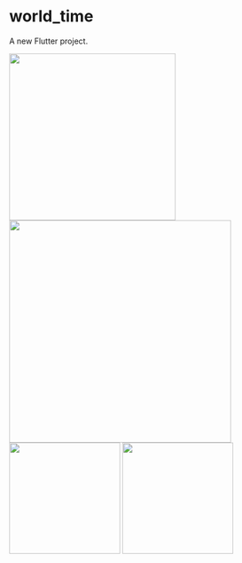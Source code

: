 # world_time

A new Flutter project.

<img src="https://user-images.githubusercontent.com/60323598/149527091-526a8f2e-33fe-41a5-8c60-5250ddd73352.png" height="300" > <img src="https://user-images.githubusercontent.com/60323598/149527477-35384bcf-f34d-4799-b5c4-071ff2cc9f19.png" height="400" > <img src="https://user-images.githubusercontent.com/60323598/149527502-ae519989-31a0-44f6-88d2-d3277bc28e38.png" height="200" > <img src="https://user-images.githubusercontent.com/60323598/149527512-222040f5-c5f3-4ead-92c5-6ddacf798787.png" height="200" >

